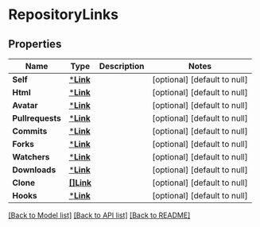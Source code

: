 # RepositoryLinks

## Properties
Name | Type | Description | Notes
------------ | ------------- | ------------- | -------------
**Self** | [***Link**](Link.md) |  | [optional] [default to null]
**Html** | [***Link**](Link.md) |  | [optional] [default to null]
**Avatar** | [***Link**](Link.md) |  | [optional] [default to null]
**Pullrequests** | [***Link**](Link.md) |  | [optional] [default to null]
**Commits** | [***Link**](Link.md) |  | [optional] [default to null]
**Forks** | [***Link**](Link.md) |  | [optional] [default to null]
**Watchers** | [***Link**](Link.md) |  | [optional] [default to null]
**Downloads** | [***Link**](Link.md) |  | [optional] [default to null]
**Clone** | [**[]Link**](Link.md) |  | [optional] [default to null]
**Hooks** | [***Link**](Link.md) |  | [optional] [default to null]

[[Back to Model list]](../README.md#documentation-for-models) [[Back to API list]](../README.md#documentation-for-api-endpoints) [[Back to README]](../README.md)

